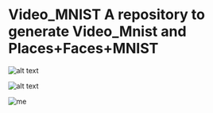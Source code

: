 # Video_MNIST A repository to generate Video_Mnist and Places+Faces+MNIST


![alt text](https://github.com/Petr-Byv/Video_MNIST/blob/main/src/gifs/movie72.gif "43 sample")

![alt text](https://github.com/Petr-Byv/Video_MNIST/blob/main/src/gifs/movie50.gif "43 sample")

![me](https://github.com/Petr-Byv/Video_MNIST/blob/main/src/gifs/movie13.gif "43 sample")

